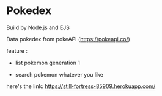 # Pokedex

Build by Node.js and EJS 

Data pokedex from pokeAPI (https://pokeapi.co/)

feature :

- list pokemon generation 1

- search pokemon whatever you like

here's the link: https://still-fortress-85909.herokuapp.com/
